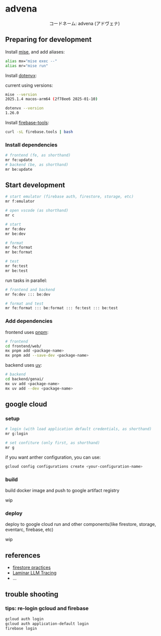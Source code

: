 # advena

<p align="center">
    コードネーム: advena (アドヴェナ)
</p>

## Preparing for development

Install [mise](https://github.com/jdx/mise), and add aliases:

```bash
alias mx="mise exec --"
alias mr="mise run"
```

Install [dotenvx](https://github.com/dotenvx/dotenvx):

current using versions:

```bash
mise --version
2025.1.4 macos-arm64 (2f78ee6 2025-01-10)

dotenvx --version
1.26.0
```

Install [firebase-tools](https://github.com/firebase/firebase-tools):

```bash
curl -sL firebase.tools | bash
```

### Install dependencies

```bash
# frontend (fe, as shorthand)
mr fe:update
# backend (be, as shorthand)
mr be:update
```

## Start development

```bash
# start emulator (firebase auth, firestore, storage, etc)
mr f:emulator

# open vscode (as shorthand)
mr c

# start
mr fe:dev
mr be:dev

# format
mr fe:format
mr be:format

# test
mr fe:test
mr be:test
```

run tasks in parallel:

```bash
# frontend and backend
mr fe:dev ::: be:dev

# format and test
mr fe:format ::: be:format ::: fe:test ::: be:test
```

### Add dependencies

frontend uses [pnpm](https://github.com/pnpm/pnpm):

```bash
# frontend
cd frontend/web/
mx pnpm add <package-name>
mx pnpm add --save-dev <package-name>
```

backend uses [uv](https://github.com/astral-sh/uv):

```bash
# backend
cd backend/genai/
mx uv add <package-name>
mx uv add --dev <package-name>
```

## google cloud

### setup

```bash
# login (with load application default credentials, as shorthand)
mr g:login

# set confiture (only first, as shorthand)
mr g
```

if you want anther configuration, you can use:

```bash
gcloud config configurations create <your-configuration-name>
```

### build

build docker image and push to google artifact registry

wip

### deploy

deploy to google cloud run and other components(like firestore, storage, eventarc, firebase, etc)

wip

## references

* [firestore practices](https://cloud.google.com/firestore/docs/best-practices)
* [Laminar LLM Tracing](https://docs.lmnr.ai/overview)
* ...

## trouble shooting

### tips: re-login gcloud and firebase

```bash
gcloud auth login
gcloud auth application-default login
firebase login
```
